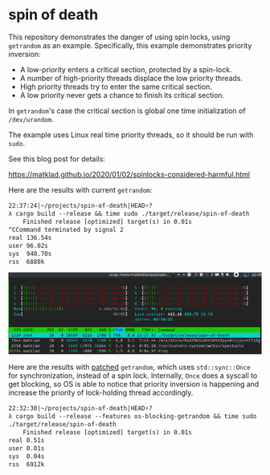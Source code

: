 # spin of death

This repository demonstrates the danger of using spin locks, using `getrandom` as an example.
Specifically, this example demonstrates priority inversion:

* A low-priority enters a critical section, protected by a spin-lock.
* A number of high-priority threads displace the low priority threads.
* High priority threads try to enter the same critical section.
* A low priority never gets a chance to finish its critical section.


In `getrandom`'s case the critical section is global one time initialization of `/dev/urandom`.

The example uses Linux real time priority threads, so it should be run with `sudo`.

See this blog post for details:

https://matklad.github.io/2020/01/02/spinlocks-considered-harmful.html

Here are the results with current `getrandom`:

```
22:37:24|~/projects/spin-of-death|HEAD⚡?
λ cargo build --release && time sudo ./target/release/spin-of-death
    Finished release [optimized] target(s) in 0.01s
^CCommand terminated by signal 2
real 136.54s
user 96.02s
sys  940.70s
rss  6880k
```

![](./htop.png)


Here are the results with [patched](https://github.com/matklad/getrandom/commit/a7dc21fed9b789832702b98807a62de7bf7312d4) `getrandom`, which uses `std::sync::Once` for synchronization, instead of a spin lock. Internally, `Once` does a syscall to get blocking, so OS is able to notice that priority inversion is happening and increase the priority of lock-holding thread accordingly.


```
22:32:30|~/projects/spin-of-death|HEAD⚡?
λ cargo build --release --features os-blocking-getrandom && time sudo ./target/release/spin-of-death
    Finished release [optimized] target(s) in 0.01s
real 0.51s
user 0.01s
sys  0.04s
rss  6912k
```
